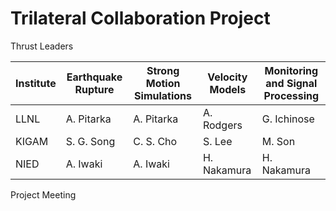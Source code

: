 # Trilateral Collaboration Project

Thrust Leaders

| Institute | Earthquake Rupture | Strong Motion Simulations | Velocity Models | Monitoring and Signal Processing |
| --------- | ---------- | ---------- | ----------- | ----------- |
| LLNL      | A. Pitarka | A. Pitarka | A. Rodgers  | G. Ichinose |
| KIGAM     | S. G. Song | C. S. Cho  | S. Lee      | M. Son      |
| NIED      | A. Iwaki   | A. Iwaki   | H. Nakamura | H. Nakamura |

Project Meeting
